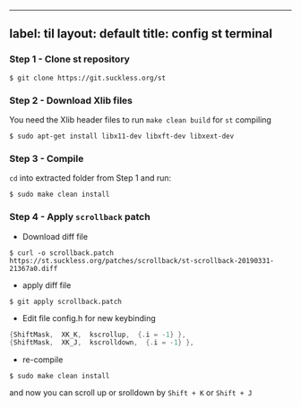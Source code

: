 
---
label: til
layout: default
title: config st terminal
---
### Step 1 - Clone st repository
```shell
$ git clone https://git.suckless.org/st
```
### Step 2 - Download Xlib files 
You need the Xlib header files to run `make clean build` for `st` compiling
```shell
$ sudo apt-get install libx11-dev libxft-dev libxext-dev
```
### Step 3 - Compile
`cd` into extracted folder from Step 1
and run:
```shell
$ sudo make clean install
```
 ### Step 4 - Apply `scrollback` patch
- Download diff file
```shell
$ curl -o scrollback.patch https://st.suckless.org/patches/scrollback/st-scrollback-20190331-21367a0.diff
```
- apply diff file
```shell
$ git apply scrollback.patch
```
- Edit file config.h for new keybinding
```c
{ShiftMask,  XK_K,  kscrollup,  {.i = -1} },
{ShiftMask,  XK_J,  kscrolldown,  {.i = -1} },
```
- re-compile
```shell
$ sudo make clean install
```
and now you can scroll up or srolldown by `Shift + K` or `Shift + J`

